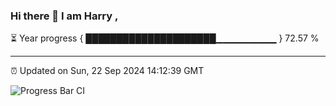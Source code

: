 ### Hi there 👋 I am Harry , 

⏳ Year progress { █████████████████████▁▁▁▁▁▁▁▁▁ } 72.57 %

---

⏰ Updated on Sun, 22 Sep 2024 14:12:39 GMT

![Progress Bar CI](https://github.com/duykhang68/duykhang68/workflows/Progress%20Bar%20CI/badge.svg)
